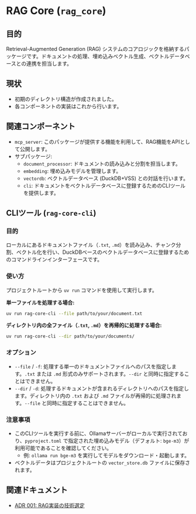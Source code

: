 # RAG Core (`rag_core`)

## 目的

Retrieval-Augmented Generation (RAG) システムのコアロジックを格納するパッケージです。ドキュメントの処理、埋め込みベクトル生成、ベクトルデータベースとの連携を担当します。

## 現状

-   初期のディレクトリ構造が作成されました。
-   各コンポーネントの実装はこれから行います。

## 関連コンポーネント

-   `mcp_server`: このパッケージが提供する機能を利用して、RAG機能をAPIとして公開します。
-   サブパッケージ:
    -   `document_processor`: ドキュメントの読み込みと分割を担当します。
    -   `embedding`: 埋め込みモデルを管理します。
    -   `vectordb`: ベクトルデータベース (DuckDB+VSS) との対話を行います。
    -   `cli`: ドキュメントをベクトルデータベースに登録するためのCLIツールを提供します。

## CLIツール (`rag-core-cli`)

### 目的

ローカルにあるドキュメントファイル（`.txt`, `.md`）を読み込み、チャンク分割、ベクトル化を行い、DuckDBベースのベクトルデータベースに登録するためのコマンドラインインターフェースです。

### 使い方

プロジェクトルートから `uv run` コマンドを使用して実行します。

**単一ファイルを処理する場合:**

```bash
uv run rag-core-cli --file path/to/your/document.txt
```

**ディレクトリ内の全ファイル（`.txt`, `.md`）を再帰的に処理する場合:**

```bash
uv run rag-core-cli --dir path/to/your/documents/
```

### オプション

-   `--file` / `-f`: 処理する単一のドキュメントファイルへのパスを指定します。`.txt` または `.md` 形式のみサポートされます。`--dir` と同時に指定することはできません。
-   `--dir` / `-d`: 処理するドキュメントが含まれるディレクトリへのパスを指定します。ディレクトリ内の `.txt` および `.md` ファイルが再帰的に処理されます。`--file` と同時に指定することはできません。

### 注意事項

-   このCLIツールを実行する前に、Ollamaサーバーがローカルで実行されており、`pyproject.toml` で指定された埋め込みモデル（デフォルト: `bge-m3`）が利用可能であることを確認してください。
    -   例: `ollama run bge-m3` を実行してモデルをダウンロード・起動します。
-   ベクトルデータはプロジェクトルートの `vector_store.db` ファイルに保存されます。

## 関連ドキュメント

-   [ADR 001: RAG実装の技術選定](../../docs/ADR/001-RAG実装の技術選定.md)
